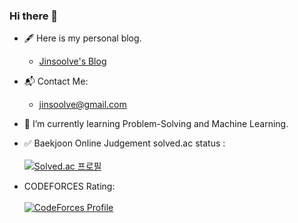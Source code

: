 ### Hi there 👋

<!--
**jinsoolve/jinsoolve** is a ✨ _special_ ✨ repository because its `README.md` (this file) appears on your GitHub profile.

Here are some ideas to get you started:

- 🔭 I’m currently working on ...
- 🌱 I’m currently learning ...
- 👯 I’m looking to collaborate on ...
- 🤔 I’m looking for help with ...
- 💬 Ask me about ...
- 📫 How to reach me: ...
- 😄 Pronouns: ...
- ⚡ Fun fact: ...
-->

- 🖋 Here is my personal blog.
  - [Jinsoolve's Blog](https://www.jinsoolve.com)
- 📬 Contact Me:
  - jinsoolve@gmail.com

- 🌱 I’m currently learning Problem-Solving and Machine Learning.

- ✅ Baekjoon Online Judgement solved.ac status :
<br><br>
[![Solved.ac
프로필](http://mazassumnida.wtf/api/v2/generate_badge?boj=jinsoolve)](https://solved.ac/profile/jinsoolve)
<!--
<br><br>
[![Solved.ac
프로필](http://mazassumnida.wtf/api/mini/generate_badge?boj=jinsoolve)](https://solved.ac/profile/jinsoolve)
-->



- CODEFORCES Rating:
<br><br>
[![CodeForces Profile](https://cf.leed.at?id=jinsoolve)](https://codeforces.com/profile/jinsoolve)

